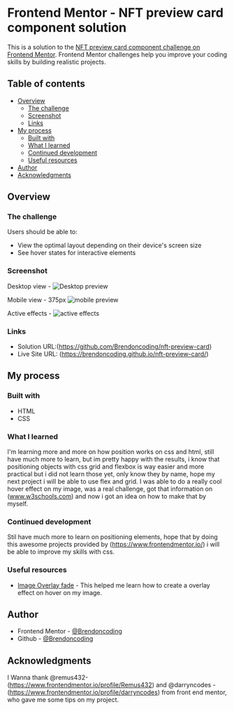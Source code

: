 # Frontend Mentor - NFT preview card component solution

This is a solution to the [NFT preview card component challenge on Frontend Mentor](https://www.frontendmentor.io/challenges/nft-preview-card-component-SbdUL_w0U). Frontend Mentor challenges help you improve your coding skills by building realistic projects. 

## Table of contents

- [Overview](#overview)
  - [The challenge](#the-challenge)
  - [Screenshot](#screenshot)
  - [Links](#links)
- [My process](#my-process)
  - [Built with](#built-with)
  - [What I learned](#what-i-learned)
  - [Continued development](#continued-development)
  - [Useful resources](#useful-resources)
- [Author](#author)
- [Acknowledgments](#acknowledgments)



## Overview

### The challenge

Users should be able to:

- View the optimal layout depending on their device's screen size
- See hover states for interactive elements

### Screenshot
Desktop view - 
![Desktop preview](https://user-images.githubusercontent.com/92688057/149570331-3957be50-0a1e-483f-8d25-fa0d697bb7b7.png)


Mobile view - 375px
![mobile preview](https://user-images.githubusercontent.com/92688057/149570351-ea6e2c5f-d4da-4a7d-b30d-73246c0ecc68.png)

Active effects -
![active effects](https://user-images.githubusercontent.com/92688057/149570385-99b5b6ba-9eca-41c6-9088-27124473baab.png)


### Links

- Solution URL:(https://github.com/Brendoncoding/nft-preview-card)
- Live Site URL: (https://brendoncoding.github.io/nft-preview-card/)

## My process


### Built with

- HTML
- CSS

### What I learned

I'm learning more and more on how position works on css and html, still have much more to learn, but im pretty happy with the results, i know that
positioning objects with css grid and flexbox is way easier and more practical but i did not learn those yet, only know they by name, hope my next 
project i will be able to use flex and grid. I was able to do a really cool hover effect on my image, was a real challenge, got that information
on (www.w3schools.com) and now i got an idea on how to make that by myself.

### Continued development

Stil have much more to learn on positioning elements, hope that by doing this awesome projects provided by (https://www.frontendmentor.io/) i will
be able to improve my skills with css.

### Useful resources

- [Image Overlay fade](https://www.w3schools.com/howto/howto_css_image_overlay.asp) - This helped me learn how to create a overlay effect on hover on my image.


## Author

- Frontend Mentor - [@Brendoncoding](https://www.frontendmentor.io/profile/Brendoncoding)
- Github - [@Brendoncoding](https://github.com/Brendoncoding)

## Acknowledgments

I Wanna thank @remus432- (https://www.frontendmentor.io/profile/Remus432) and @darryncodes - (https://www.frontendmentor.io/profile/darryncodes) from front end mentor,
who gave me some tips on my project.

